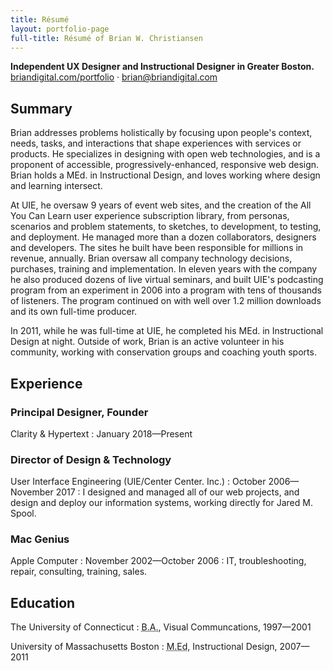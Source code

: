 ```yaml
---
title: Résumé
layout: portfolio-page
full-title: Résumé of Brian W. Christiansen
---
```

<strong>Independent UX Designer and Instructional Designer in Greater Boston.</strong>   
<a href="http://briandigital.com/portfolio">briandigital.com/portfolio</a> &middot; <a href="mailto:brian@briandigital.com">brian@briandigital.com</a>

## Summary

Brian addresses problems holistically by focusing upon people's context, needs, tasks, and interactions that shape experiences with services or products. He specializes in designing with open web technologies, and is a proponent of accessible, progressively-enhanced, responsive web design. Brian holds a MEd. in Instructional Design, and loves working where design and learning intersect.

At UIE, he oversaw 9 years of event web sites, and the creation of the All You Can Learn user experience subscription library, from personas, scenarios and problem statements, to sketches, to development, to testing, and deployment. He managed more than a dozen collaborators, designers and developers. The sites he built have been responsible for millions in revenue, annually. Brian oversaw all company technology decisions, purchases, training and implementation. In eleven years with the company he also produced dozens of live virtual seminars, and built UIE's podcasting program from an experiment in 2006 into a program with tens of thousands of listeners. The program continued on with well over 1.2 million downloads and its own full-time producer.

In 2011, while he was full-time at UIE, he completed his MEd. in Instructional Design at night. Outside of work, Brian is an active volunteer in his community, working with conservation groups and coaching youth sports.

## Experience

### Principal Designer, Founder 
Clarity & Hypertext
: January 2018—Present

### Director of Design & Technology
User Interface Engineering (UIE/Center Center. Inc.)
: October 2006—November 2017
: I designed and managed all of our web projects, and design and deploy our information systems, working directly for Jared M. Spool.

### Mac Genius
Apple Computer
: November 2002—October 2006
: IT, troubleshooting, repair, consulting, training, sales.

## Education

The University of Connecticut
: <abbr title="Bachelor of Arts Degree">B.A.</abbr>, Visual Communcations, 1997—2001

University of Massachusetts Boston
: <abbr title="Master of Education Degree">M.Ed</abbr>, Instructional Design, 2007—2011